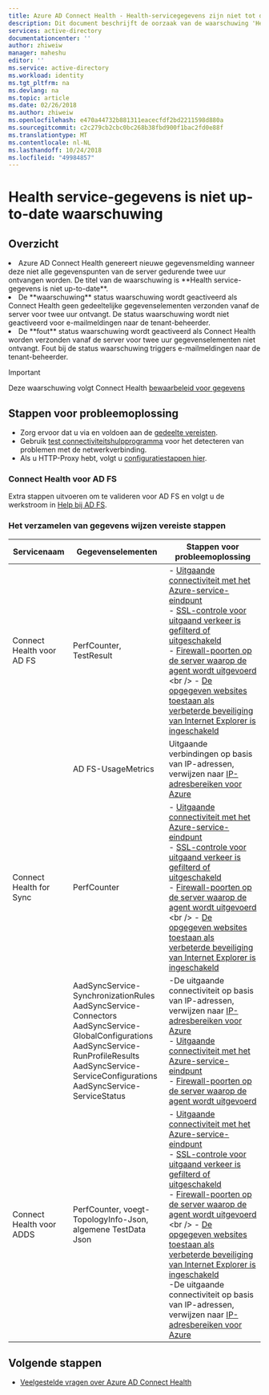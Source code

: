 ```yaml
---
title: Azure AD Connect Health - Health-servicegegevens zijn niet tot de datum-waarschuwing | Microsoft Docs
description: Dit document beschrijft de oorzaak van de waarschuwing 'Health service-gegevens is niet up-to-date' en het oplossen van deze.
services: active-directory
documentationcenter: ''
author: zhiweiw
manager: maheshu
editor: ''
ms.service: active-directory
ms.workload: identity
ms.tgt_pltfrm: na
ms.devlang: na
ms.topic: article
ms.date: 02/26/2018
ms.author: zhiweiw
ms.openlocfilehash: e470a44732b881311eacecfdf2bd2211598d880a
ms.sourcegitcommit: c2c279cb2cbc0bc268b38fbd900f1bac2fd0e88f
ms.translationtype: MT
ms.contentlocale: nl-NL
ms.lasthandoff: 10/24/2018
ms.locfileid: "49984857"
---
```

# <a name="health-service-data-is-not-up-to-date-alert"></a>Health service-gegevens is niet up-to-date waarschuwing

## <a name="overview"></a>Overzicht
<li>Azure AD Connect Health genereert nieuwe gegevensmelding wanneer deze niet alle gegevenspunten van de server gedurende twee uur ontvangen worden. De titel van de waarschuwing is **Health service-gegevens is niet up-to-date**. </li>
<li>De **waarschuwing** status waarschuwing wordt geactiveerd als Connect Health geen gedeeltelijke gegevenselementen verzonden vanaf de server voor twee uur ontvangt. De status waarschuwing wordt niet geactiveerd voor e-mailmeldingen naar de tenant-beheerder. </li>
<li>De **fout** status waarschuwing wordt geactiveerd als Connect Health worden verzonden vanaf de server voor twee uur gegevenselementen niet ontvangt. Fout bij de status waarschuwing triggers e-mailmeldingen naar de tenant-beheerder. </li>

>[!IMPORTANT] 
> Deze waarschuwing volgt Connect Health [bewaarbeleid voor gegevens](reference-connect-health-user-privacy.md#data-retention-policy)

## <a name="troubleshooting-steps"></a>Stappen voor probleemoplossing 
* Zorg ervoor dat u via en voldoen aan de [gedeelte vereisten](how-to-connect-health-agent-install.md#requirements).
* Gebruik [test connectiviteitshulpprogramma](how-to-connect-health-agent-install.md#test-connectivity-to-azure-ad-connect-health-service) voor het detecteren van problemen met de netwerkverbinding.
* Als u HTTP-Proxy hebt, volgt u [configuratiestappen hier](how-to-connect-health-agent-install.md#configure-azure-ad-connect-health-agents-to-use-http-proxy). 

### <a name="connect-health-for-adfs"></a>Connect Health voor AD FS
Extra stappen uitvoeren om te valideren voor AD FS en volgt u de werkstroom in [Help bij AD FS](https://adfshelp.microsoft.com/TroubleshootingGuides/Workflow/3ef51c1f-499e-4e07-b3c4-60271640e282).

### <a name="data-collection-map-required-steps"></a>Het verzamelen van gegevens wijzen vereiste stappen
| Servicenaam | Gegevenselementen | Stappen voor probleemoplossing |
| --- | --- | --- | 
| Connect Health voor AD FS | PerfCounter, TestResult | - [Uitgaande connectiviteit met het Azure-service-eindpunt](https://docs.microsoft.com/azure/load-balancer/load-balancer-outbound-connections) <br />- [SSL-controle voor uitgaand verkeer is gefilterd of uitgeschakeld](https://technet.microsoft.com/library/ee796230.aspx) <br />-  [Firewall-poorten op de server waarop de agent wordt uitgevoerd](https://technet.microsoft.com/library/ms345310(v=sql.100).aspx) <br /> - [De opgegeven websites toestaan als verbeterde beveiliging van Internet Explorer is ingeschakeld](https://support.microsoft.com/help/815141/internet-explorer-enhanced-security-configuration-changes-the-browsing) |
|  | AD FS-UsageMetrics | Uitgaande verbindingen op basis van IP-adressen, verwijzen naar [IP-adresbereiken voor Azure](https://www.microsoft.com/download/details.aspx?id=41653) | 
| Connect Health for Sync | PerfCounter | - [Uitgaande connectiviteit met het Azure-service-eindpunt](https://docs.microsoft.com/azure/load-balancer/load-balancer-outbound-connections) <br />- [SSL-controle voor uitgaand verkeer is gefilterd of uitgeschakeld](https://technet.microsoft.com/library/ee796230.aspx) <br /> - [Firewall-poorten op de server waarop de agent wordt uitgevoerd](https://technet.microsoft.com/library/ms345310(v=sql.100).aspx) <br /> - [De opgegeven websites toestaan als verbeterde beveiliging van Internet Explorer is ingeschakeld](https://support.microsoft.com/help/815141/internet-explorer-enhanced-security-configuration-changes-the-browsing) |
|  | AadSyncService-SynchronizationRules <br /> AadSyncService-Connectors <br /> AadSyncService-GlobalConfigurations <br /> AadSyncService-RunProfileResults <br /> AadSyncService-ServiceConfigurations <br /> AadSyncService-ServiceStatus | -De uitgaande connectiviteit op basis van IP-adressen, verwijzen naar [IP-adresbereiken voor Azure](https://www.microsoft.com/download/details.aspx?id=41653) <br /> - [Uitgaande connectiviteit met het Azure-service-eindpunt](https://docs.microsoft.com/azure/load-balancer/load-balancer-outbound-connections) <br /> -  [Firewall-poorten op de server waarop de agent wordt uitgevoerd](https://technet.microsoft.com/library/ms345310(v=sql.100).aspx) | 
| Connect Health voor ADDS  | PerfCounter, voegt-TopologyInfo-Json, algemene TestData Json | - [Uitgaande connectiviteit met het Azure-service-eindpunt](https://docs.microsoft.com/azure/load-balancer/load-balancer-outbound-connections) <br /> - [SSL-controle voor uitgaand verkeer is gefilterd of uitgeschakeld](https://technet.microsoft.com/library/ee796230.aspx) <br />-  [Firewall-poorten op de server waarop de agent wordt uitgevoerd](https://technet.microsoft.com/library/ms345310(v=sql.100).aspx) <br /> - [De opgegeven websites toestaan als verbeterde beveiliging van Internet Explorer is ingeschakeld](https://support.microsoft.com/help/815141/internet-explorer-enhanced-security-configuration-changes-the-browsing) <br />  -De uitgaande connectiviteit op basis van IP-adressen, verwijzen naar [IP-adresbereiken voor Azure](https://www.microsoft.com/download/details.aspx?id=41653)  |




## <a name="next-steps"></a>Volgende stappen
* [Veelgestelde vragen over Azure AD Connect Health](reference-connect-health-faq.md)

